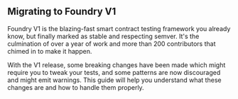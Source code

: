## Migrating to Foundry V1

Foundry V1 is the blazing-fast smart contract testing framework you already know, but finally marked as stable and respecting semver. It's the culmination of over a year of work and more than 200 contributors that chimed in to make it happen.

With the V1 release, some breaking changes have been made which might require you to tweak your tests, and some patterns are now discouraged and might emit warnings. This guide will help you understand what these changes are and how to handle them properly.